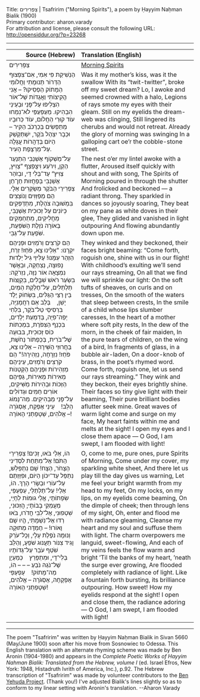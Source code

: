 <html>
<head></head>
<body>
Title: צַפְרִירִים | Tsafririm ("Morning Spirits"), a poem by Ḥayyim Naḥman Bialik (1900)<br />
Primary contributor: aharon.varady<br />
For attribution and license, please consult the following URL: <a href="http://opensiddur.org/?p=23268">http://opensiddur.org/?p=23268</a>
<p />
<hr />

<table style="margin-left: auto;margin-right: auto;" class="draggable">
<thead><tr><th id="x" style="text-align: right;">Source (Hebrew)</th><th style="text-align: left;">Translation (English)</th></tr></thead>
<tbody>
<tr><td style="vertical-align:top;">
<div class="liturgy"><span lang="he">
צַפְרִירִים
</span></div></td>
 
<td style="vertical-align:top;">
<div class="english">
<u>Morning Spirits</u>
</div></td></tr>


<tr><td style="vertical-align:top;">
<div class="liturgy"><span lang="he">
הַנְשִׁיקַת פִּי אִמִּי, אִם־צִפְצוּף הַדְּרוֹר
תְּנוּמָתִי וַחֲלוֹמִי הַמָּתוֹק הַפְסִיקוּ? –
אֲנִי הֱקִיצוֹתִי וַאֲגֻדּוֹת שֶׁל־אוֹר
הִצְלִיפוּ עַל־פָּנַי וּבְעֵינַי הִבְהִיקוּ.
מֵעַפְעַפַּי לֹא־נִמְחוּ עוֹד קוּרֵי הַחֲלוֹם,
עוֹד כְּרוּבָיו מְתַפְּשִׂים בְּכַרְכֹּב הַקִּיר –
וּכְבָר יִצְהַל בֹּקֶר, יִשְׁתַּקְשַׁק הַיּוֹם
בְּדַהֲרוֹת עֲגָלָה עַל־מַרְצֶפֶת הָעִיר.
</span></div></td>
 
<td style="vertical-align:top;">
<div class="english">
Was it my mother’s kiss, was it the swallow 
With its “twit-twitter”, broke off my sweet dream?
Lo, I awoke and seemed crowned with a halo,
Legions of rays smote my eyes with their gleam.
Still on my eyelids the dream-web was clinging,
Still lingered its cherubs and would not retreat.
Already the glory of morning was swinging 
In a galloping cart oe’r the cobble-stone street.
</div></td></tr>


<tr><td style="vertical-align:top;">
<div class="liturgy"><span lang="he">
עַל־מַשְׁקוֹף אֶשְׁנַבִּי הִתְנַעֵר הַקֵּן,
וִירֹעַע וִיצֻפְצַף ”צְוִיץ, צְוִיץ“ עַד־בְּלִי דָי,
ובְזֹהַר אֶשְׁנַבִּי בְּפַחֲזוּת חֵן־חֵן
צַפְרִירֵי הַבֹּקֶר מְשַׂקְּרִים אֵלָי.
הֵם מְפַזְּזִים וְנוֹצְצִים בִּמְשׁוּבָה צֹהֶלֶת,
מִתְדַּפְּקִים כְּיוֹנִים עַל זְכוּכִית אֶשְׁנַבִּי,
מַחֲלִיקִים, מִתְחַמְּקִים בְּאוֹרָה נֹזֶלֶת
הַשֹּׁפַעַת, שֹּׁפַעַת עַל־גַּבִּי.
</span></div></td>
 
<td style="vertical-align:top;">
<div class="english">
The nest o’er my lintel awoke with a flutter,
Aroused itself quickly with shout and with song,
The Spirits of Morning poured in through the shutter 
And frolicked and beckoned — a radiant throng.
They sparkled in dances so joyously soaring,
They beat on my pane as white doves in their glee,
They glided and vanished in light outpouring 
And flowing abundantly down upon me.
</div></td></tr>


<tr><td style="vertical-align:top;">
<div class="liturgy"><span lang="he">
הֵם קֹרְצִים וְרֹמְזִים וּפְנֵיהֶם יִקְרָנוּ:
"אֵלֵינוּ צֵא, פֹּחַז! זְרַח, הַזְהֵר עִמָּנוּ!
עַלִּיזֵי גִיל יַלְדוּת נָפוּצָה, נְצַחֵקָה,
וּבַאֲשֶׁר נִמְצָאָה אוֹר נַזֶּה, נִזְרֹקָה:
בִּשְׂעַר רֹאשׁ שִׁבֳּלִים, בִּקְוֻצּוֹת תַּלְתַּלִּים,
עַל־חֶלְקַת הַמַּיִם, בֵּין רַצֵּי הַגַּלִּים,
בִּשְׂחוֹק יֶלֶד יָשֵׁן, 
&nbsp;&nbsp;&nbsp;בְּלֵב אֵם רַחֲמָנִיָּה,
בִּרְסִיסֵי טַל־בֹּקֶר, בִּלְחִי יְפֵה־פִיָּה,
בְּדִמְעַת יְלָדִים, בִּכְנַף הַצִּפֹּרֶת,
בִּמְכִתּוֹת כּוֹס זְכוּכִית, בּבוּעָה שֶׁל־בֹּרִית,
בְּכַפְתּוֹר נְחֹשֶׁת, בַּחֲרוּזֵי הַשִּׁירָה –
אֵלֵינוּ צֵא, פֹּחַז! נִזְרָחָה, נַזְהִירָה!"
הֵם קֹרְצִים וְרֹמְזִים, עֵינֵיהֶם מַזְהִירוֹת
וּפְנֵיהֶם הַקְּטַנּוֹת מְאִירוֹת מְאִירוֹת,
גַּפֵּיהֶם הַזַּכּוֹת וּבְהִירוֹת מַשִּׁיקִים,
אוֹרִים חַמִּים וּגְדוֹלִים עַל־פָּנַי מַבְהִיקִים.
מַה־נָּמוֹג הַלֵּב! 
&nbsp;&nbsp;&nbsp;עֵינַי אֶפְקַח, אֶסְגֹּרָה –
אֱלֹהִים, שְׁטָפַתְנִי הָאוֹרָה!
</span></div></td>
 
<td style="vertical-align:top;">
<div class="english">
They winked and they beckoned, their faces bright beaming: 
“Come forth, roguish one, shine with us in our flight!
With childhood’s exulting we’ll send our rays streaming,
On all that we find we will sprinkle our light:
On the soft tufts of sheaves, on curls and on tresses,
On the smooth of the waters that sleep between crests,
In the smile of a child whose lips slumber caresses,
In the heart of a mother where soft pity rests,
In the dew of the morn, in the cheek of fair maiden,
In the pure tears of children, on the wing of a bird,
In fragments of glass, in a bubble air-laden,
On a door-knob of brass, in the poet’s rhymed word.
Come forth, roguish one, let us send our rays streaming.” 
They wink and they beckon, their eyes brightly shine. 
Their faces so tiny give light with their beaming,
Their pure brilliant bodies aflutter seek mine.
Great waves of warm light come and surge on my face,
My heart faints within me and melts at the sight!
I open my eyes and I close them apace —
O God, I am swept, I am flooded with light!
</div></td></tr>


<tr><td style="vertical-align:top;">
<div class="liturgy"><span lang="he">
הוֹ, אֵלַי בֹּאוּ, זַכִּים! צַפְרִירֵי הַתֹּם!
אֶל־מִתַּחַת לִסְדִינִי הַצָּחֹר, הַצָּח!
שָׁם נִתְפַּלַּשׁ, נִתַּפַּל עַד־יִכּוֹן הַיּוֹם,
וּפִזַּזְתֶּם עַל־עוֹרִי וּבְשָׂרִי הָרָךְ.
הוֹ, אֵלַי! עַל־תַּלְתַּלַּי, עַפְעַפַּי, שִׂפְתוֹתָי,
אֱלֵי גוּמוֹת לְחָיַי, מַעֲמַקֵּי בָבוֹתָי;
הֲזִכּוּנִי, שִׁטְפוּנִי, אֶל־לִבִּי חֲדֹרוּ,
בֹּאוּ רְדוּ אֶל־נִשְׁמָתִי, הֱיוּ שָׁם וָאוֹרוּ! –
חֶמְדָּה מְתוּקָה וְנוּמָה נֹפֶלֶת עָלָי,
וְכָל־עֹרֵק וָגִיד צִנּוֹר תַּעֲנוּג שֹׁפֵעַ,
וְהַלֵּב שֹׁטֵף עֹבֵר עַל־גְּדוֹתָיו בְּלִי־דָי,
וּמִתְפָּרֵץ 
&nbsp;&nbsp;&nbsp;כְּמַעְיָן שֶׁל־נֹגַהּ נֹבֵעַ – – –
הוֹ, מַה־מָּתוֹק! 
&nbsp;&nbsp;&nbsp;עַפְעַפַּי אֶפְקָחָה, אֶסְגֹּרָה –
אֱלֹהִים, שְׁטָפַתְנִי הָאוֹרָה!
</span></div></td>
 
<td style="vertical-align:top;">
<div class="english">
O, come to me, pure ones, pure Spirits of Morning,
Come under my cover, my sparkling white sheet,
And there let us play till the day gives us warning,
Let me feel your bright warmth from my head to my feet, 
On my locks, on my lips, on my eyelids come beaming,
On the dimple of cheek; then through lens of my sight,
Oh, enter and flood me with radiance gleaming,
Cleanse my heart and my soul and suffuse them with light. 
The charm overpowers me languid, sweet-flowing,
And each of my veins feels the flow warm and bright
’Til the banks of my heart, ’neath the surge ever growing, 
Are flooded completely with radiance of light.
Like a fountain forth bursting, its brilliance outpouring. 
How sweet! How my eyelids respond at the sight!
I open and close them, the radiance adoring —
O God, I am swept, I am flooded with light!
</div></td></tr>
</tbody></table>

<hr />
The poem "Tsafririm" was written by Ḥayyim Naḥman Bialik in Sivan 5660 (May/June 1900) soon after his move from Sosnowiec to Odessa. This English translation with an alternate rhyming scheme was made by Ben Aronin (1904-1980) and appears in the <em>Complete Poetic Works of Hayyim Nahman Bialik: Translated from the Hebrew, volume I</em> (ed. Israel Efros, New York: 1948, Histadruth Ivrith of America, Inc.), p.92. The Hebrew transcription of "Tsafririm" was made by volunteer contributors to the <a href="https://benyehuda.org/bialik/bia040.html">Ben Yehuda Project</a>. (Thank you!) I've adjusted Bialik's lines slightly so as to conform to my linear setting with Aronin's translation. --Aharon Varady
</body>
</html>